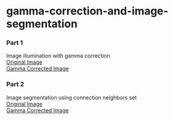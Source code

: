 # gamma-correction-and-image-segmentation
### Part 1
Image illumination with gamma correction  
[Original Image](https://drive.google.com/open?id=1BDI6ZmpnZrVxXBsayXldBg1GyuuIezTf)  
[Gamma Corrected Image](https://drive.google.com/open?id=1SkrQ_uhDWaTrq9pQdCuqnYP7owFESnza)
### Part 2
Image segmentation using connection neighbors set  
[Original Image](https://drive.google.com/open?id=1LNhlfUa3XZYeaVOPsuwKq76MGP76Jxrr)  
[Gamma Corrected Image](https://drive.google.com/open?id=1UCQc092R55OJT_Grrm5AU4Z9yBLsgaWY)
